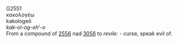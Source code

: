 G2551  
κακολογέω  
kakologeō  
*kak-ol-og-eh‘-o*  
From a compound of [2556](g2556) nad [3056](g3056) to *revile:* - curse,
speak evil of.  
